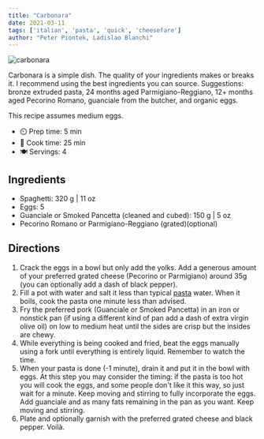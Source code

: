 ```yaml
---
title: "Carbonara"
date: 2021-03-11
tags: ['italian', 'pasta', 'quick', 'cheesefare']
author: "Peter Piontek, Ladislao Blanchi"
---
```


![carbonara](/pix/carbonara.webp)

Carbonara is a simple dish. The quality of your ingredients makes or breaks it.
I recommend using the best ingredients you can source.
Suggestions: bronze extruded pasta, 24 months aged Parmigiano-Reggiano, 12+ months aged Pecorino Romano, guanciale from
the butcher, and organic eggs.

This recipe assumes medium eggs.

- ⏲️ Prep time: 5 min
- 🍳 Cook time: 25 min
- 🍽️ Servings: 4

## Ingredients

- Spaghetti: 320 g | 11 oz
- Eggs: 5
- Guanciale or Smoked Pancetta (cleaned and cubed): 150 g | 5 oz
- Pecorino Romano or Parmigiano-Reggiano (grated)(optional)

## Directions

1. Crack the eggs in a bowl but only add the yolks. Add a generous amount of your preferred grated cheese (Pecorino or
   Parmigiano) around 35g (you can optionally add a dash of black pepper).
2. Fill a pot with water and salt it less than typical [pasta](/pasta) water. When it boils, cook the pasta one minute
   less than advised.
3. Fry the preferred pork (Guanciale or Smoked Pancetta) in an iron or nonstick pan (if using a different kind of pan
   add a dash of extra virgin olive oil) on low to medium heat until the sides are crisp but the insides are chewy.
4. While everything is being cooked and fried, beat the eggs manually using a fork until everything is entirely liquid.
   Remember to watch the time.
5. When your pasta is done (-1 minute), drain it and put it in the bowl with eggs. At this step you may consider the
   timing: if the pasta is too hot you will cook the eggs, and some people don't like it this way, so just wait for a
   minute. Keep moving and stirring to fully incorporate the eggs. Add guanciale and as many fats remaining in the pan
   as you want. Keep moving and stirring.
6. Plate and optionally garnish with the preferred grated cheese and black pepper. Voilà.
